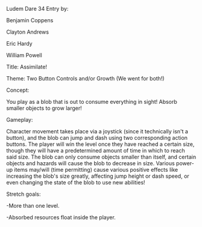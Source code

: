 Ludem Dare 34 Entry by:

Benjamin Coppens

Clayton Andrews

Eric Hardy

William Powell


Title: Assimilate!

Theme: Two Button Controls and/or Growth (We went for both!)

Concept:

You play as a blob that is out to consume everything in sight! Absorb smaller objects to grow larger!

Gameplay:

Character movement takes place via a joystick (since it technically isn't a button), and the blob can jump and dash using two corresponding action buttons. The player will win the level once they have reached a certain size, though they will have a predetermined amount of time in which to reach said size. The blob can only consume objects smaller than itself, and certain objects and hazards will cause the blob to decrease in size. Various power-up items may/will (time permitting) cause various positive effects like increasing the blob's size greatly, affecting jump height or dash speed, or even changing the state of the blob to use new abilities!

Stretch goals:

  -More than one level.
  
  -Absorbed resources float inside the player.
